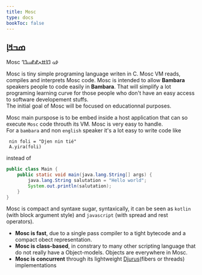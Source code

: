 ```yaml
---
title: Mosc
type: docs
bookToc: false
---
```


## ߘߏߞߊ߲ 

Mosc ߦߋ ߣߔߚߍߝߝߎߣߣ  

Mosc is tiny simple programing language writen in C.  Mosc VM reads, compiles and interprets Mosc code.  Mosc is intended to allow **Bambara** speakers people to code easily in **Bambara**. That will simplify a lot programing learning curve for those people who don't have an easy access to software developement stuffs.  
The initial goal of Mosc will be focused on educationnal purposes.  

Mosc main purspose is to be embed inside a host application that can so execute `Mosc` code throuth its VM.
Mosc is very easy to handle.  
For a `bambara` and non `english` speaker it's a lot easy to write code like  
```mosc
 nin foli = "Djen nin tié"
 A.yira(foli)
```

instead of  

```java
public class Main {
    public static void main(java.lang.String[] args) {
        java.lang.String salutation = "Hello world";
        System.out.println(salutation);
    }
}
```

Mosc is compact and syntaxe sugar, syntaxically, it can be seen as `kotlin` (with block argument style) and `javascript` (with spread and rest operators).

* **Mosc is fast**, due to a single pass compiler to a tight bytecode and a compact obect representation.
* **Mosc is class-based**, in constrary to many other scripting language that do not really have a Object-models. Objects are everywhere in Mosc.
* **Mosc is concurrent** through its lightweight [Djurus](/docs/concurency/)(fibers or threads) implementations 